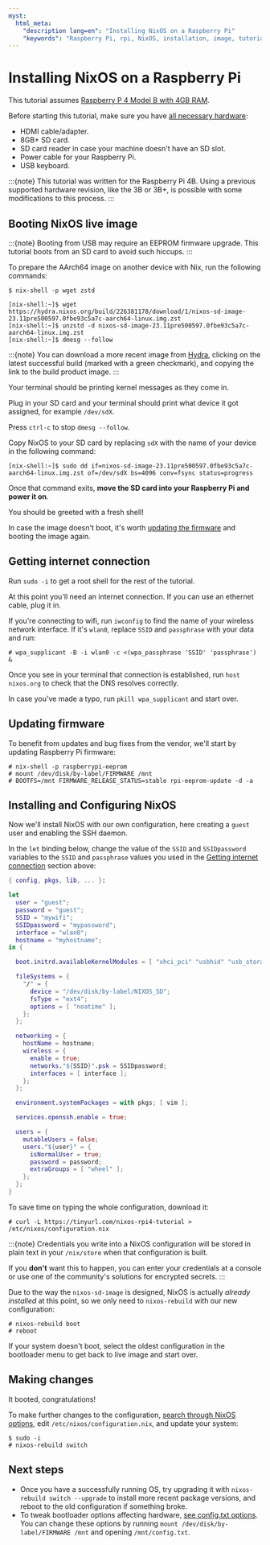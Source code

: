 ```yaml
---
myst:
  html_meta:
    "description lang=en": "Installing NixOS on a Raspberry Pi"
    "keywords": "Raspberry Pi, rpi, NixOS, installation, image, tutorial"
---
```



# Installing NixOS on a Raspberry Pi

This tutorial assumes [Raspberry P 4 Model B with 4GB RAM](https://www.raspberrypi.org/products/raspberry-pi-4-model-b/).

Before starting this tutorial, make sure you have
[all necessary hardware](https://projects.raspberrypi.org/en/projects/raspberry-pi-setting-up/1):

- HDMI cable/adapter.
- 8GB+ SD card.
- SD card reader in case your machine doesn't have an SD slot.
- Power cable for your Raspberry Pi.
- USB keyboard.

:::{note}
This tutorial was written for the Raspberry Pi 4B. Using a previous supported hardware revision, like the 3B or 3B+, is possible with some modifications to this process.
:::

## Booting NixOS live image

:::{note}
Booting from USB may require an EEPROM firmware upgrade. This tutorial boots from an SD card to avoid such hiccups.
:::

To prepare the AArch64 image on another device with Nix, run the following commands:

```shell-session
$ nix-shell -p wget zstd

[nix-shell:~]$ wget https://hydra.nixos.org/build/226381178/download/1/nixos-sd-image-23.11pre500597.0fbe93c5a7c-aarch64-linux.img.zst
[nix-shell:~]$ unzstd -d nixos-sd-image-23.11pre500597.0fbe93c5a7c-aarch64-linux.img.zst
[nix-shell:~]$ dmesg --follow
```

:::{note}
You can download a more recent image from [Hydra](https://hydra.nixos.org/job/nixos/trunk-combined/nixos.sd_image.aarch64-linux),
clicking on the latest successful build (marked with a green checkmark), and copying the link to the build product image.
:::

Your terminal should be printing kernel messages as they come in.

Plug in your SD card and your terminal should print what device it got assigned, for example `/dev/sdX`.

Press `ctrl-c` to stop `dmesg --follow`.

Copy NixOS to your SD card by replacing `sdX` with the name of your device in the following command:

```console
[nix-shell:~]$ sudo dd if=nixos-sd-image-23.11pre500597.0fbe93c5a7c-aarch64-linux.img.zst of=/dev/sdX bs=4096 conv=fsync status=progress
```

Once that command exits, **move the SD card into your Raspberry Pi and power it on**.

You should be greeted with a fresh shell!

In case the image doesn't boot, it's worth [updating the firmware](https://www.raspberrypi.org/documentation/computers/raspberry-pi.html#updating-the-bootloader) and booting the image again.

## Getting internet connection

Run `sudo -i` to get a root shell for the rest of the tutorial.

At this point you'll need an internet connection. If you can use an ethernet cable, plug it in.

If you're connecting to wifi, run `iwconfig` to find the name of your wireless network interface. If it's `wlan0`, replace `SSID` and `passphrase` with your data and run:

```shell-session
# wpa_supplicant -B -i wlan0 -c <(wpa_passphrase 'SSID' 'passphrase') &
```

Once you see in your terminal that connection is established, run `host nixos.org` to check that the DNS resolves correctly.

In case you've made a typo, run `pkill wpa_supplicant` and start over.

## Updating firmware

To benefit from updates and bug fixes from the vendor, we'll start by updating Raspberry Pi firmware:

```shell-session
# nix-shell -p raspberrypi-eeprom
# mount /dev/disk/by-label/FIRMWARE /mnt
# BOOTFS=/mnt FIRMWARE_RELEASE_STATUS=stable rpi-eeprom-update -d -a
```

## Installing and Configuring NixOS
Now we'll install NixOS with our own configuration, here creating a `guest` user and enabling the SSH daemon.

In the `let` binding below, change the value of the `SSID` and `SSIDpassword` variables to the `SSID` and `passphrase` values you used in the [Getting internet connection](#Getting-internet-connection) section above:

```nix
{ config, pkgs, lib, ... }:

let
  user = "guest";
  password = "guest";
  SSID = "mywifi";
  SSIDpassword = "mypassword";
  interface = "wlan0";
  hostname = "myhostname";
in {

  boot.initrd.availableKernelModules = [ "xhci_pci" "usbhid" "usb_storage" ];

  fileSystems = {
    "/" = {
      device = "/dev/disk/by-label/NIXOS_SD";
      fsType = "ext4";
      options = [ "noatime" ];
    };
  };

  networking = {
    hostName = hostname;
    wireless = {
      enable = true;
      networks."${SSID}".psk = SSIDpassword;
      interfaces = [ interface ];
    };
  };

  environment.systemPackages = with pkgs; [ vim ];

  services.openssh.enable = true;

  users = {
    mutableUsers = false;
    users."${user}" = {
      isNormalUser = true;
      password = password;
      extraGroups = [ "wheel" ];
    };
  };
}
```

To save time on typing the whole configuration, download it:

```shell-session
# curl -L https://tinyurl.com/nixos-rpi4-tutorial > /etc/nixos/configuration.nix
```

:::{note}
Credentials you write into a NixOS configuration will be stored in plain text in your `/nix/store` when that configuration is built.

If you **don't** want this to happen, you can enter your credentials at a console or use one of the community's solutions for encrypted secrets.
:::

Due to the way the `nixos-sd-image` is designed, NixOS is actually *already installed* at this point, so we only need to `nixos-rebuild` with our new configuration:

```shell-session
# nixos-rebuild boot
# reboot
```

If your system doesn't boot, select the oldest configuration in the bootloader menu to get back to live image and start over.

## Making changes

It booted, congratulations!

To make further changes to the configuration, [search through NixOS options](https://search.nixos.org/options),
edit `/etc/nixos/configuration.nix`, and update your system:

```shell-session
$ sudo -i
# nixos-rebuild switch
```

## Next steps

- Once you have a successfully running OS, try upgrading it with `nixos-rebuild switch --upgrade` to install more recent package versions, and reboot to the old configuration if something broke.
- To tweak bootloader options affecting hardware, [see config.txt options](https://www.raspberrypi.org/documentation/configuration/config-txt/). You can change these options by running `mount /dev/disk/by-label/FIRMWARE /mnt` and opening `/mnt/config.txt`.
